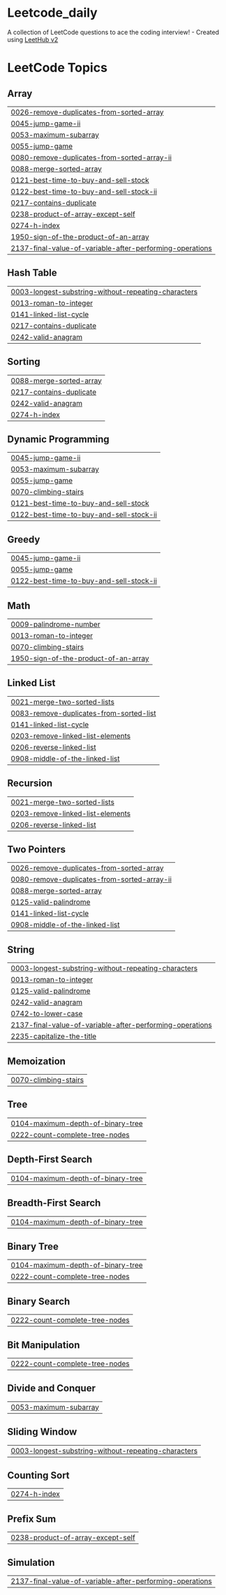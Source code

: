 # Leetcode_daily
A collection of LeetCode questions to ace the coding interview! - Created using [LeetHub v2](https://github.com/arunbhardwaj/LeetHub-2.0)

<!---LeetCode Topics Start-->
# LeetCode Topics
## Array
|  |
| ------- |
| [0026-remove-duplicates-from-sorted-array](https://github.com/ShashankHegde8/Leetcode_daily/tree/master/0026-remove-duplicates-from-sorted-array) |
| [0045-jump-game-ii](https://github.com/ShashankHegde8/Leetcode_daily/tree/master/0045-jump-game-ii) |
| [0053-maximum-subarray](https://github.com/ShashankHegde8/Leetcode_daily/tree/master/0053-maximum-subarray) |
| [0055-jump-game](https://github.com/ShashankHegde8/Leetcode_daily/tree/master/0055-jump-game) |
| [0080-remove-duplicates-from-sorted-array-ii](https://github.com/ShashankHegde8/Leetcode_daily/tree/master/0080-remove-duplicates-from-sorted-array-ii) |
| [0088-merge-sorted-array](https://github.com/ShashankHegde8/Leetcode_daily/tree/master/0088-merge-sorted-array) |
| [0121-best-time-to-buy-and-sell-stock](https://github.com/ShashankHegde8/Leetcode_daily/tree/master/0121-best-time-to-buy-and-sell-stock) |
| [0122-best-time-to-buy-and-sell-stock-ii](https://github.com/ShashankHegde8/Leetcode_daily/tree/master/0122-best-time-to-buy-and-sell-stock-ii) |
| [0217-contains-duplicate](https://github.com/ShashankHegde8/Leetcode_daily/tree/master/0217-contains-duplicate) |
| [0238-product-of-array-except-self](https://github.com/ShashankHegde8/Leetcode_daily/tree/master/0238-product-of-array-except-self) |
| [0274-h-index](https://github.com/ShashankHegde8/Leetcode_daily/tree/master/0274-h-index) |
| [1950-sign-of-the-product-of-an-array](https://github.com/ShashankHegde8/Leetcode_daily/tree/master/1950-sign-of-the-product-of-an-array) |
| [2137-final-value-of-variable-after-performing-operations](https://github.com/ShashankHegde8/Leetcode_daily/tree/master/2137-final-value-of-variable-after-performing-operations) |
## Hash Table
|  |
| ------- |
| [0003-longest-substring-without-repeating-characters](https://github.com/ShashankHegde8/Leetcode_daily/tree/master/0003-longest-substring-without-repeating-characters) |
| [0013-roman-to-integer](https://github.com/ShashankHegde8/Leetcode_daily/tree/master/0013-roman-to-integer) |
| [0141-linked-list-cycle](https://github.com/ShashankHegde8/Leetcode_daily/tree/master/0141-linked-list-cycle) |
| [0217-contains-duplicate](https://github.com/ShashankHegde8/Leetcode_daily/tree/master/0217-contains-duplicate) |
| [0242-valid-anagram](https://github.com/ShashankHegde8/Leetcode_daily/tree/master/0242-valid-anagram) |
## Sorting
|  |
| ------- |
| [0088-merge-sorted-array](https://github.com/ShashankHegde8/Leetcode_daily/tree/master/0088-merge-sorted-array) |
| [0217-contains-duplicate](https://github.com/ShashankHegde8/Leetcode_daily/tree/master/0217-contains-duplicate) |
| [0242-valid-anagram](https://github.com/ShashankHegde8/Leetcode_daily/tree/master/0242-valid-anagram) |
| [0274-h-index](https://github.com/ShashankHegde8/Leetcode_daily/tree/master/0274-h-index) |
## Dynamic Programming
|  |
| ------- |
| [0045-jump-game-ii](https://github.com/ShashankHegde8/Leetcode_daily/tree/master/0045-jump-game-ii) |
| [0053-maximum-subarray](https://github.com/ShashankHegde8/Leetcode_daily/tree/master/0053-maximum-subarray) |
| [0055-jump-game](https://github.com/ShashankHegde8/Leetcode_daily/tree/master/0055-jump-game) |
| [0070-climbing-stairs](https://github.com/ShashankHegde8/Leetcode_daily/tree/master/0070-climbing-stairs) |
| [0121-best-time-to-buy-and-sell-stock](https://github.com/ShashankHegde8/Leetcode_daily/tree/master/0121-best-time-to-buy-and-sell-stock) |
| [0122-best-time-to-buy-and-sell-stock-ii](https://github.com/ShashankHegde8/Leetcode_daily/tree/master/0122-best-time-to-buy-and-sell-stock-ii) |
## Greedy
|  |
| ------- |
| [0045-jump-game-ii](https://github.com/ShashankHegde8/Leetcode_daily/tree/master/0045-jump-game-ii) |
| [0055-jump-game](https://github.com/ShashankHegde8/Leetcode_daily/tree/master/0055-jump-game) |
| [0122-best-time-to-buy-and-sell-stock-ii](https://github.com/ShashankHegde8/Leetcode_daily/tree/master/0122-best-time-to-buy-and-sell-stock-ii) |
## Math
|  |
| ------- |
| [0009-palindrome-number](https://github.com/ShashankHegde8/Leetcode_daily/tree/master/0009-palindrome-number) |
| [0013-roman-to-integer](https://github.com/ShashankHegde8/Leetcode_daily/tree/master/0013-roman-to-integer) |
| [0070-climbing-stairs](https://github.com/ShashankHegde8/Leetcode_daily/tree/master/0070-climbing-stairs) |
| [1950-sign-of-the-product-of-an-array](https://github.com/ShashankHegde8/Leetcode_daily/tree/master/1950-sign-of-the-product-of-an-array) |
## Linked List
|  |
| ------- |
| [0021-merge-two-sorted-lists](https://github.com/ShashankHegde8/Leetcode_daily/tree/master/0021-merge-two-sorted-lists) |
| [0083-remove-duplicates-from-sorted-list](https://github.com/ShashankHegde8/Leetcode_daily/tree/master/0083-remove-duplicates-from-sorted-list) |
| [0141-linked-list-cycle](https://github.com/ShashankHegde8/Leetcode_daily/tree/master/0141-linked-list-cycle) |
| [0203-remove-linked-list-elements](https://github.com/ShashankHegde8/Leetcode_daily/tree/master/0203-remove-linked-list-elements) |
| [0206-reverse-linked-list](https://github.com/ShashankHegde8/Leetcode_daily/tree/master/0206-reverse-linked-list) |
| [0908-middle-of-the-linked-list](https://github.com/ShashankHegde8/Leetcode_daily/tree/master/0908-middle-of-the-linked-list) |
## Recursion
|  |
| ------- |
| [0021-merge-two-sorted-lists](https://github.com/ShashankHegde8/Leetcode_daily/tree/master/0021-merge-two-sorted-lists) |
| [0203-remove-linked-list-elements](https://github.com/ShashankHegde8/Leetcode_daily/tree/master/0203-remove-linked-list-elements) |
| [0206-reverse-linked-list](https://github.com/ShashankHegde8/Leetcode_daily/tree/master/0206-reverse-linked-list) |
## Two Pointers
|  |
| ------- |
| [0026-remove-duplicates-from-sorted-array](https://github.com/ShashankHegde8/Leetcode_daily/tree/master/0026-remove-duplicates-from-sorted-array) |
| [0080-remove-duplicates-from-sorted-array-ii](https://github.com/ShashankHegde8/Leetcode_daily/tree/master/0080-remove-duplicates-from-sorted-array-ii) |
| [0088-merge-sorted-array](https://github.com/ShashankHegde8/Leetcode_daily/tree/master/0088-merge-sorted-array) |
| [0125-valid-palindrome](https://github.com/ShashankHegde8/Leetcode_daily/tree/master/0125-valid-palindrome) |
| [0141-linked-list-cycle](https://github.com/ShashankHegde8/Leetcode_daily/tree/master/0141-linked-list-cycle) |
| [0908-middle-of-the-linked-list](https://github.com/ShashankHegde8/Leetcode_daily/tree/master/0908-middle-of-the-linked-list) |
## String
|  |
| ------- |
| [0003-longest-substring-without-repeating-characters](https://github.com/ShashankHegde8/Leetcode_daily/tree/master/0003-longest-substring-without-repeating-characters) |
| [0013-roman-to-integer](https://github.com/ShashankHegde8/Leetcode_daily/tree/master/0013-roman-to-integer) |
| [0125-valid-palindrome](https://github.com/ShashankHegde8/Leetcode_daily/tree/master/0125-valid-palindrome) |
| [0242-valid-anagram](https://github.com/ShashankHegde8/Leetcode_daily/tree/master/0242-valid-anagram) |
| [0742-to-lower-case](https://github.com/ShashankHegde8/Leetcode_daily/tree/master/0742-to-lower-case) |
| [2137-final-value-of-variable-after-performing-operations](https://github.com/ShashankHegde8/Leetcode_daily/tree/master/2137-final-value-of-variable-after-performing-operations) |
| [2235-capitalize-the-title](https://github.com/ShashankHegde8/Leetcode_daily/tree/master/2235-capitalize-the-title) |
## Memoization
|  |
| ------- |
| [0070-climbing-stairs](https://github.com/ShashankHegde8/Leetcode_daily/tree/master/0070-climbing-stairs) |
## Tree
|  |
| ------- |
| [0104-maximum-depth-of-binary-tree](https://github.com/ShashankHegde8/Leetcode_daily/tree/master/0104-maximum-depth-of-binary-tree) |
| [0222-count-complete-tree-nodes](https://github.com/ShashankHegde8/Leetcode_daily/tree/master/0222-count-complete-tree-nodes) |
## Depth-First Search
|  |
| ------- |
| [0104-maximum-depth-of-binary-tree](https://github.com/ShashankHegde8/Leetcode_daily/tree/master/0104-maximum-depth-of-binary-tree) |
## Breadth-First Search
|  |
| ------- |
| [0104-maximum-depth-of-binary-tree](https://github.com/ShashankHegde8/Leetcode_daily/tree/master/0104-maximum-depth-of-binary-tree) |
## Binary Tree
|  |
| ------- |
| [0104-maximum-depth-of-binary-tree](https://github.com/ShashankHegde8/Leetcode_daily/tree/master/0104-maximum-depth-of-binary-tree) |
| [0222-count-complete-tree-nodes](https://github.com/ShashankHegde8/Leetcode_daily/tree/master/0222-count-complete-tree-nodes) |
## Binary Search
|  |
| ------- |
| [0222-count-complete-tree-nodes](https://github.com/ShashankHegde8/Leetcode_daily/tree/master/0222-count-complete-tree-nodes) |
## Bit Manipulation
|  |
| ------- |
| [0222-count-complete-tree-nodes](https://github.com/ShashankHegde8/Leetcode_daily/tree/master/0222-count-complete-tree-nodes) |
## Divide and Conquer
|  |
| ------- |
| [0053-maximum-subarray](https://github.com/ShashankHegde8/Leetcode_daily/tree/master/0053-maximum-subarray) |
## Sliding Window
|  |
| ------- |
| [0003-longest-substring-without-repeating-characters](https://github.com/ShashankHegde8/Leetcode_daily/tree/master/0003-longest-substring-without-repeating-characters) |
## Counting Sort
|  |
| ------- |
| [0274-h-index](https://github.com/ShashankHegde8/Leetcode_daily/tree/master/0274-h-index) |
## Prefix Sum
|  |
| ------- |
| [0238-product-of-array-except-self](https://github.com/ShashankHegde8/Leetcode_daily/tree/master/0238-product-of-array-except-self) |
## Simulation
|  |
| ------- |
| [2137-final-value-of-variable-after-performing-operations](https://github.com/ShashankHegde8/Leetcode_daily/tree/master/2137-final-value-of-variable-after-performing-operations) |
<!---LeetCode Topics End-->